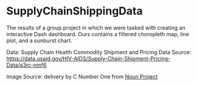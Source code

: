 # SupplyChainShippingData

The results of a group project in which we were tasked with creating an interactive Dash dashboard. Ours contains a filtered choropleth map, line plot, and a sunburst chart. 

Data: Supply Chain Health Commodity Shipment and Pricing Data
Source: https://data.usaid.gov/HIV-AIDS/Supply-Chain-Shipment-Pricing-Data/a3rc-nmf6 

Image Source: delivery by C Number One from <a href="https://thenounproject.com/browse/icons/term/delivery/" target="_blank" title="delivery Icons">Noun Project</a>
